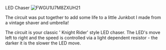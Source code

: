 LED Chaser
![FWGU1U7M8ZXUH21](https://github.com/user-attachments/assets/e0fbc303-bd00-4fd0-96e0-9704274bb7ea)


The circuit was put together to add some life to a little Junkbot I made from a vintage shaver and umbrella!

The circuit is your classic ' Knight Rider' style LED chaser.  The LED's move left to right and the speed is controlled via a light dependent resistor - the darker it is the slower the LED move.
